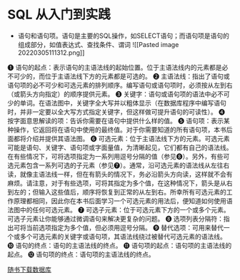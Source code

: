 # SQL 从入门到实践
- 语句和语句项。语句是主要的SQL操作，如SELECT语句；而语句项是语句的组成部分，如值表达式、查找条件、谓词
![[Pasted image 20220305111312.png]]

❶ 语句的起点：表示语句的主语法线的起始位置。位于主语法线内的元素都是必不可少的，而位于主语法线下方的元素都是可选的。
❷ 主语法线：指出了语句或语句项的必不可少和可选元素的排列顺序。编写语句或语句项时，必须按从左到右（或箭头方向指定）的顺序提供元素。
❸ 关键字：语句或语句项的语法中必不可少的单词。在语法图中，关键字全大写并以粗体显示（在数据库程序中编写语句时，并非一定要以全大写方式指定关键字，但这样做可提升语句的可读性）。
❹ 按字面意思解读的项：告诉你需要在语句中提供什么样的值。
❺ 语句项：表示某种操作，它返回将在语句中使用的最终值。对于你需要知道的所有语句项，本书后面都将介绍并提供其语法图。
❻ 可选元素：位于主语法线下方的元素。可选元素可能是语句、关键字、语句项或字面量值，为清晰起见，它们都有自己的语法线。在有些情况下，可将选项指定为一系列用逗号分隔的值（参见❽）。另外，有些可选元素包含一系列可选的子元素（参见❼）。通常，沿可选元素的语法线从左往右读，就像主语法线一样，但在有箭头的情况下，务必沿箭头方向读，这样就不会有麻烦。请注意，对于有些选项，可将其指定为多个值，在这种情况下，箭头是从右到左的；但输入这些值后，顺序将恢复到正常的从左到右。所幸所有可选元素的工作原理都相同，因此你在本书后面学习一个可选元素的用法后，便知道如何使用语法图中的任何可选元素。
❼ 可选子元素：位于可选元素下方的一个或多个元素。可选子元素让你能够通过微调语句来解决更复杂的问题。
❽ 选项列表分隔符：指出可将当前选项指定为多个值，但必须用逗号分隔。
❾ 替代选项：可用来替代一个或多个可选元素的关键字或语句项，其语法线绕过被替代可选元素的语法线。
❿ 语句的终点：语句的主语法线的终点。
⓫ 语句项的起点：语句项的主语法线的起点。
⓬ 语句项的终点：语句项的主语法线的终点。

[随书下载数据库](https://www.ituring.com.cn/book/2628)
